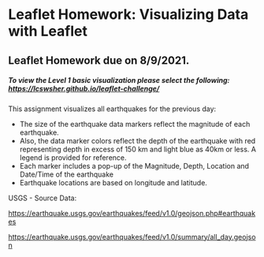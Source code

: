 


# Leaflet Homework: Visualizing Data with Leaflet

## Leaflet Homework due on 8/9/2021. 

##### To view the Level 1  basic visualization please select the following:  https://lcswsher.github.io/leaflet-challenge/

This assignment visualizes all earthquakes for the previous day: 

- The size of the earthquake data markers reflect the magnitude of each earthquake.  
- Also, the data marker colors reflect the depth of the earthquake with red representing  depth in excess of 150 km and light blue  as 40km or less.  A legend is provided for reference. 
- Each marker includes a pop-up of the Magnitude,  Depth, Location and Date/Time of the earthquake
- Earthquake locations are based on longitude and latitude. 



USGS - Source Data:

https://earthquake.usgs.gov/earthquakes/feed/v1.0/geojson.php#earthquakes

https://earthquake.usgs.gov/earthquakes/feed/v1.0/summary/all_day.geojson



